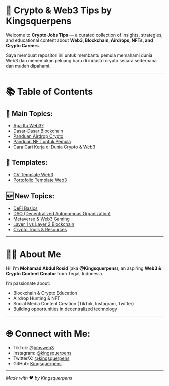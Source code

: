 # 🚀 Crypto & Web3 Tips by Kingsquerpens

Welcome to **Crypto Jobs Tips** — a curated collection of insights, strategies, and educational content about **Web3, Blockchain, Airdrops, NFTs, and Crypto Careers**.

Saya membuat repositori ini untuk membantu pemula memahami dunia Web3 dan menemukan peluang baru di industri crypto secara sederhana dan mudah dipahami.

---

# 📚 Table of Contents

## 🔗 Main Topics:
- [Apa Itu Web3?](web3-intro.md)
- [Dasar-Dasar Blockchain](blockchain-basics.md)
- [Panduan Airdrop Crypto](airdrops-guide.md)
- [Panduan NFT untuk Pemula](nft-pemula.md)
- [Cara Cari Kerja di Dunia Crypto & Web3](crypto-careers.md)

## 📂 Templates:
- [CV Template Web3](templates/cv-template-web3.md)
- [Portofolio Template Web3](templates/portfolio-template-web3.md)

## 🆕 New Topics:
- [DeFi Basics](defi-basics.md)
- [DAO (Decentralized Autonomous Organization)](dao-intro.md)
- [Metaverse & Web3 Gaming](metaverse-gaming.md)
- [Layer 1 vs Layer 2 Blockchain](layer1-vs-layer2.md)
- [Crypto Tools & Resources](crypto-tools.md)

---

# 👨‍💻 About Me
Hi! I’m **Mohamad Abdul Rosid** (aka **@Kingsquerpens**), an aspiring **Web3 & Crypto Content Creator** from Tegal, Indonesia.

I’m passionate about:
- Blockchain & Crypto Education
- Airdrop Hunting & NFT
- Social Media Content Creation (TikTok, Instagram, Twitter)
- Building opportunities in decentralized technology

---

# 🌐 Connect with Me:
- TikTok: [@jobsweb3](https://tiktok.com/@jobsweb3)
- Instagram: [@kingsquerpens](https://instagram.com/kingsquerpens)
- Twitter/X: [@kingsquerpens](https://twitter.com/kingsquerpens)
- GitHub: [Kingsquerpens](https://github.com/Kingsquerpens)

---

*Made with ❤️ by Kingsquerpens*


